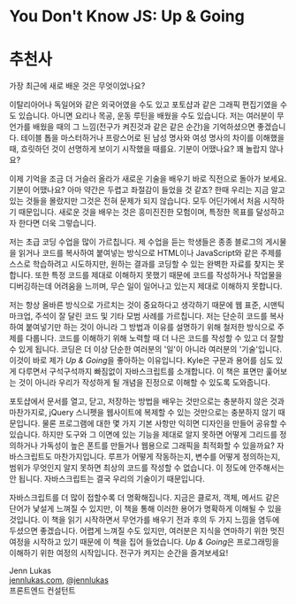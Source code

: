 # You Don't Know JS: Up & Going
# 추천사

가장 최근에 새로 배운 것은 무엇이었나요?

이탈리아어나 독일어와 같은 외국어였을 수도 있고 포토샵과 같은 그래픽 편집기였을 수도 있습니다. 아니면 요리나 목공, 운동 루틴을 배웠을 수도 있습니다. 저는 여러분이 무언가를 배웠을 때의 그 느낌(전구가 켜진것과 같은 같은 순간)을 기억하셨으면 좋겠습니다. 테이블 톱을 마스터하거나 프랑스어로 된 남성 명사와 여성 명사의 차이를 이해했을 때, 흐릿하던 것이 선명하게 보이기 시작했을 때를요. 기분이 어땠나요? 꽤 놀랍지 않나요?

이제 기억을 조금 더 거슬러 올라가 새로운 기술을 배우기 바로 직전으로 돌아가 보세요. 기분이 어땠나요? 아마 약간은 두렵고 좌절감이 들었을 것 같죠? 한때 우리는 지금 알고 있는 것들을 몰랐지만 그것은 전혀 문제가 되지 않습니다. 모두 어딘가에서 처음 시작하기 때문입니다. 새로운 것을 배우는 것은 흥미진진한 모험이며, 특정한 목표를 달성하고자 한다면 더욱 그렇습니다.

저는 초급 코딩 수업을 많이 가르칩니다. 제 수업을 듣는 학생들은 종종 블로그의 게시물을 읽거나 코드를 복사하여 붙여넣는 방식으로 HTML이나 JavaScript와 같은 주제를 스스로 학습하려고 시도하지만, 원하는 결과를 코딩할 수 있는 완벽한 자료를 찾지는 못합니다. 또한 특정 코드를 제대로 이해하지 못했기 때문에 코드를 작성하거나 작업물을 디버깅하는데 어려움을 느끼며, 무슨 일이 일어나고 있는지 제대로 이해하지 못합니다.

저는 항상 올바른 방식으로 가르치는 것이 중요하다고 생각하기 때문에 웹 표준, 시맨틱 마크업, 주석이 잘 달린 코드 및 기타 모범 사례를 가르칩니다. 저는 단순히 코드를 복사하여 붙여넣기만 하는 것이 아니라 그 방법과 이유를 설명하기 위해 철저한 방식으로 주제를 다룹니다. 코드를 이해하기 위해 노력할 때 더 나은 코드를 작성할 수 있고 더 잘할 수 있게 됩니다. 코딩은 더 이상 단순한 여러분의 '일'이 아니라 여러분의 '기술'입니다. 이것이 바로 제가 *Up & Going*을 좋아하는 이유입니다. Kyle은 구문과 용어를 심도 있게 다루면서 구석구석까지 빠짐없이 자바스크립트를 소개합니다. 이 책은 표면만 훑어보는 것이 아니라 우리가 작성하게 될 개념을 진정으로 이해할 수 있도록 도와줍니다.

포토샵에서 문서를 열고, 닫고, 저장하는 방법을 배우는 것만으로는 충분하지 않은 것과 마찬가지로, jQuery 스니펫을 웹사이트에 복제할 수 있는 것만으로는 충분하지 않기 때문입니다. 물론 프로그램에 대한 몇 가지 기본 사항만 익히면 디자인을 만들어 공유할 수 있습니다. 하지만 도구와 그 이면에 있는 기능을 제대로 알지 못하면 어떻게 그리드를 정의하거나 가독성이 높은 폰트를 만들거나 웹용으로 그래픽을 최적화할 수 있을까요? 자바스크립트도 마찬가지입니다. 루프가 어떻게 작동하는지, 변수를 어떻게 정의하는지, 범위가 무엇인지 알지 못하면 최상의 코드를 작성할 수 없습니다. 이 정도에 안주해서는 안 됩니다. 자바스크립트는 결국 우리의 기술이기 때문입니다.

자바스크립트를 더 많이 접할수록 더 명확해집니다. 지금은 클로저, 객체, 메서드 같은 단어가 낯설게 느껴질 수 있지만, 이 책을 통해 이러한 용어가 명확하게 이해될 수 있을 것입니다. 이 책을 읽기 시작하면서 무언가를 배우기 전과 후의 두 가지 느낌을 염두에 두셨으면 좋겠습니다. 어렵게 느껴질 수도 있지만, 여러분은 지식을 연마하기 위한 멋진 여정을 시작하고 있기 때문에 이 책을 집어 들었습니다. *Up & Going*은 프로그래밍을 이해하기 위한 여정의 시작입니다. 전구가 켜지는 순간을 즐겨보세요!

Jenn Lukas<br>
[jennlukas.com](http://jennlukas.com/), [@jennlukas](https://twitter.com/jennlukas)<br>
프론트엔드 컨설턴트